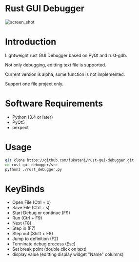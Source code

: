 Rust GUI Debugger
==============================

![screen_shot](https://github.com/fukatani/rust-gui-debugger/blob/master/doc/debug.png)

Introduction
==============================
Lightweight rust GUI Debugger based on PyQt and rust-gdb.

Not only debugging, editting text file is supported.

Current version is alpha, some function is not implemented. 

Support one file project only.

Software Requirements
==============================
* Python (3.4 or later)
* PyQt5
* pexpect

Usage
==============================

```bash
git clone https://github.com/fukatani/rust-gui-debugger.git
cd rust-gui-debugger/src
python3 ./rust_debugger.py
```

KeyBinds
==============================
- Open File (Ctrl + o)
- Save File (Ctrl + s)
- Start Debug or continue (F9)
- Run (Ctrl + F9)
- Next (F8)
- Step in (F7)
- Step out (Shift + F8)
- Jump to definition (F2)
- Terminate debug process (Esc)
- Set break point (double click on text)
- display value (editting display widget "Name" columns)

